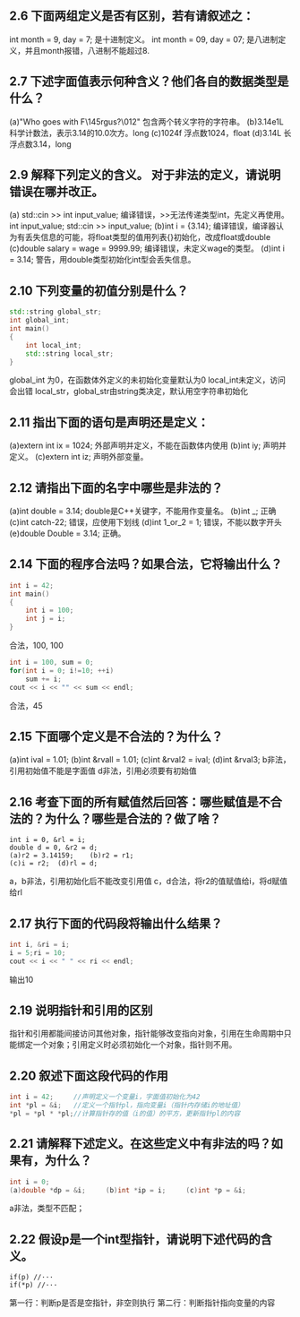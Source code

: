 ## 2.6 下面两组定义是否有区别，若有请叙述之：
int month = 9, day = 7; 
是十进制定义。
int month = 09, day = 07;
是八进制定义，并且month报错，八进制不能超过8.

## 2.7 下述字面值表示何种含义？他们各自的数据类型是什么？
(a)"Who goes with F\145rgus?\012"
包含两个转义字符的字符串。
(b)3.14e1L
科学计数法，表示3.14的10.0次方。long
(c)1024f
浮点数1024，float
(d)3.14L
长浮点数3.14，long

## 2.9 解释下列定义的含义。 对于非法的定义，请说明错误在哪并改正。
(a) std::cin >> int input_value;
编译错误，>>无法传递类型int，先定义再使用。
int input_value;
std::cin >> input_value;
(b)int i = {3.14};
编译错误，编译器认为有丢失信息的可能，将float类型的值用列表{}初始化，改成float或double
(c)double salary = wage = 9999.99;
编译错误，未定义wage的类型。
(d)int i = 3.14;
警告，用double类型初始化int型会丢失信息。

## 2.10 下列变量的初值分别是什么？
```C++
std::string global_str;
int global_int;
int main()
{
    int local_int;
    std::string local_str;
}
```
global_int 为0，在函数体外定义的未初始化变量默认为0
local_int未定义，访问会出错
local_str，global_str由string类决定，默认用空字符串初始化

## 2.11 指出下面的语句是声明还是定义：
(a)extern int ix = 1024;
外部声明并定义，不能在函数体内使用
(b)int iy;
声明并定义。
(c)extern int iz;
声明外部变量。

## 2.12 请指出下面的名字中哪些是非法的？
(a)int double = 3.14;
double是C++关键字，不能用作变量名。
(b)int _;
正确
(c)int catch-22;
错误，应使用下划线
(d)int 1_or_2 = 1;
错误，不能以数字开头
(e)double Double = 3.14;
正确。

## 2.14 下面的程序合法吗？如果合法，它将输出什么？
```C++
int i = 42;
int main()
{
    int i = 100;
    int j = i;
}
```
合法，100, 100
```C++
int i = 100, sum = 0;
for(int i = 0; i!=10; ++i)
    sum += i;
cout << i << "" << sum << endl;
```
合法，45

## 2.15 下面哪个定义是不合法的？为什么？
(a)int ival = 1.01;
(b)int &rvall = 1.01;
(c)int &rval2 = ival;
(d)int &rval3;
b非法，引用初始值不能是字面值
d非法，引用必须要有初始值

## 2.16 考查下面的所有赋值然后回答：哪些赋值是不合法的？为什么？哪些是合法的？做了啥？
```
int i = 0, &rl = i;
double d = 0, &r2 = d;
(a)r2 = 3.14159;    (b)r2 = r1;
(c)i = r2;  (d)rl = d;
```
a，b非法，引用初始化后不能改变引用值
c，d合法，将r2的值赋值给i，将d赋值给rl

## 2.17 执行下面的代码段将输出什么结果？
```C++
int i, &ri = i;
i = 5;ri = 10;
cout << i << " " << ri << endl;
```
输出10

## 2.19 说明指针和引用的区别
指针和引用都能间接访问其他对象，指针能够改变指向对象，引用在生命周期中只能绑定一个对象；引用定义时必须初始化一个对象，指针则不用。

## 2.20 叙述下面这段代码的作用
```C++
int i = 42;     //声明定义一个变量i，字面值初始化为42
int *pl = &i;   //定义一个指针pl，指向变量i（指针内存储i的地址值）
*pl = *pl * *pl;//计算指针存的值（i的值）的平方，更新指针pl的内容
```

## 2.21 请解释下述定义。在这些定义中有非法的吗？如果有，为什么？
```C++
int i = 0;
(a)double *dp = &i;     (b)int *ip = i;     (c)int *p = &i;
```
a非法，类型不匹配；

## 2.22 假设p是一个int型指针，请说明下述代码的含义。
```
if(p) //···
if(*p) //···
```
第一行：判断p是否是空指针，非空则执行
第二行：判断指针指向变量的内容

